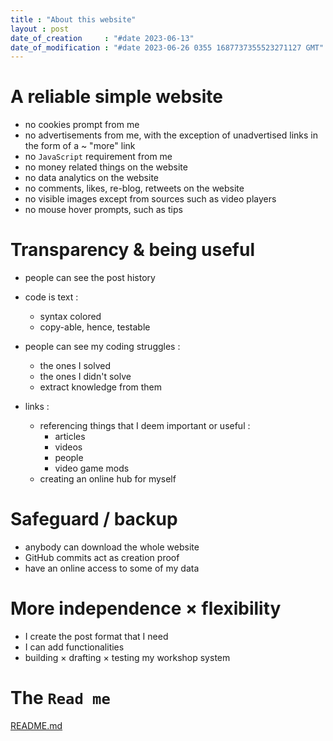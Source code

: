 ```yaml
---
title : "About this website"
layout : post
date_of_creation     : "#date 2023-06-13"
date_of_modification : "#date 2023-06-26 0355 1687737355523271127 GMT"
---
```


# A reliable simple website

- no cookies prompt from me
- no advertisements from me, with the exception of unadvertised links in the form of a ~ "more" link
- no `JavaScript` requirement from me
- no money related things on the website
- no data analytics on the website
- no comments, likes, re-blog, retweets on the website
- no visible images except from sources such as video players
- no mouse hover prompts, such as tips

# Transparency & being useful

- people can see the post history

- code is text :
	- syntax colored
	- copy-able, hence, testable

- people can see my coding struggles :
	- the ones I solved
	- the ones I didn't solve
	- extract knowledge from them

- links :
	- referencing things that I deem important or useful :
		- articles
		- videos
		- people
		- video game mods
	- creating an online hub for myself

# Safeguard / backup

- anybody can download the whole website
- GitHub commits act as creation proof
- have an online access to some of my data

# More independence × flexibility

- I create the post format that I need
- I can add functionalities
- building × drafting × testing my workshop system

# The `Read me`

[README.md](https://github.com/jeremyvlegros/website/blob/main/README.md)

